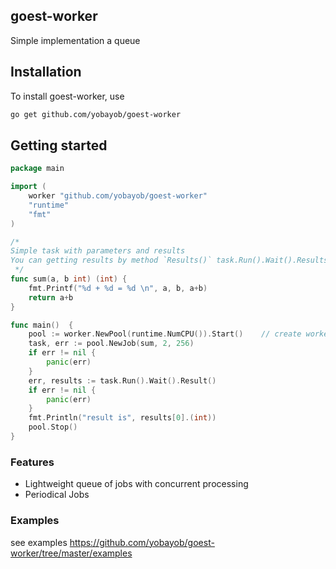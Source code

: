 ## goest-worker

Simple implementation a queue

## Installation

To install goest-worker, use

```sh
go get github.com/yobayob/goest-worker
```

## Getting started

```go
package main

import (
	worker "github.com/yobayob/goest-worker"
	"runtime"
	"fmt"
)

/*
Simple task with parameters and results
You can getting results by method `Results()` task.Run().Wait().Results()
 */
func sum(a, b int) (int) {
	fmt.Printf("%d + %d = %d \n", a, b, a+b)
	return a+b
}

func main()  {
	pool := worker.NewPool(runtime.NumCPU()).Start()  	// create workers pool
	task, err := pool.NewJob(sum, 2, 256)
	if err != nil {
		panic(err)
	}
	err, results := task.Run().Wait().Result()
	if err != nil {
		panic(err)
	}
	fmt.Println("result is", results[0].(int))
	pool.Stop()
}
```

### Features

- Lightweight queue of jobs with concurrent processing
- Periodical Jobs

### Examples
see examples https://github.com/yobayob/goest-worker/tree/master/examples 
